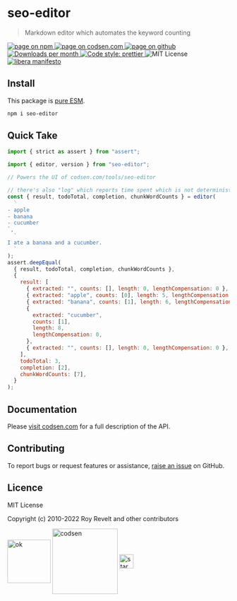 # seo-editor

> Markdown editor which automates the keyword counting

<div class="package-badges">
  <a href="https://www.npmjs.com/package/seo-editor" rel="nofollow noreferrer noopener">
    <img src="https://img.shields.io/badge/-npm-blue?style=flat-square" alt="page on npm">
  </a>
  <a href="https://codsen.com/os/seo-editor" rel="nofollow noreferrer noopener">
    <img src="https://img.shields.io/badge/-codsen-blue?style=flat-square" alt="page on codsen.com">
  </a>
  <a href="https://github.com/codsen/codsen/tree/main/packages/seo-editor" rel="nofollow noreferrer noopener">
    <img src="https://img.shields.io/badge/-github-blue?style=flat-square" alt="page on github">
  </a>
  <a href="https://npmcharts.com/compare/seo-editor?interval=30" rel="nofollow noreferrer noopener" target="_blank">
    <img src="https://img.shields.io/npm/dm/seo-editor.svg?style=flat-square" alt="Downloads per month">
  </a>
  <a href="https://prettier.io" rel="nofollow noreferrer noopener" target="_blank">
    <img src="https://img.shields.io/badge/code_style-prettier-brightgreen.svg?style=flat-square" alt="Code style: prettier">
  </a>
  <img src="https://img.shields.io/badge/licence-MIT-brightgreen.svg?style=flat-square" alt="MIT License">
  <a href="https://liberamanifesto.com" rel="nofollow noreferrer noopener" target="_blank">
    <img src="https://img.shields.io/badge/libera-manifesto-lightgrey.svg?style=flat-square" alt="libera manifesto">
  </a>
</div>

## Install

This package is [pure ESM](https://gist.github.com/sindresorhus/a39789f98801d908bbc7ff3ecc99d99c).

```bash
npm i seo-editor
```

## Quick Take

```js
import { strict as assert } from "assert";

import { editor, version } from "seo-editor";

// Powers the UI of codsen.com/tools/seo-editor

// there's also "log" which reports time spent which is not deterministic
const { result, todoTotal, completion, chunkWordCounts } = editor(
  `
- apple
- banana
- cucumber
`,
  `
I ate a banana and a cucumber.
  `
);
assert.deepEqual(
  { result, todoTotal, completion, chunkWordCounts },
  {
    result: [
      { extracted: "", counts: [], length: 0, lengthCompensation: 0 },
      { extracted: "apple", counts: [0], length: 5, lengthCompensation: 3 },
      { extracted: "banana", counts: [1], length: 6, lengthCompensation: 2 },
      {
        extracted: "cucumber",
        counts: [1],
        length: 8,
        lengthCompensation: 0,
      },
      { extracted: "", counts: [], length: 0, lengthCompensation: 0 },
    ],
    todoTotal: 3,
    completion: [2],
    chunkWordCounts: [7],
  }
);
```

## Documentation

Please [visit codsen.com](https://codsen.com/os/seo-editor/) for a full description of the API.

## Contributing

To report bugs or request features or assistance, [raise an issue](https://github.com/codsen/codsen/issues/new/choose) on GitHub.

## Licence

MIT License

Copyright (c) 2010-2022 Roy Revelt and other contributors

<img src="https://codsen.com/images/png-codsen-ok.png" width="98" alt="ok" align="center"> <img src="https://codsen.com/images/png-codsen-1.png" width="148" alt="codsen" align="center"> <img src="https://codsen.com/images/png-codsen-star-small.png" width="32" alt="star" align="center">
